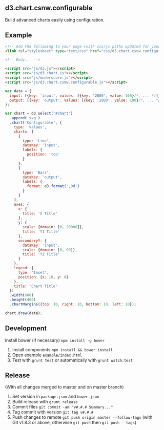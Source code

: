 d3.chart.csnw.configurable
--------------------------

Build advanced charts easily using configuration.

Example
-------

```html
<!-- Add the following to your page (with css/js paths updated for your structure -->
<link rel="stylesheet" type="text/css" href="css/d3.chart.csnw.configurable.base.css">

<!-- Body... -->

<script src="js/d3.js"></script>
<script src="js/d3.chart.js"></script>
<script src="js/underscore.js"></script>
<script src="js/d3.chart.csnw.configurable.js"></script>
```

```js
var data = {
  input: [{key: 'input', values: [{key: '2000', value: 100}/*, ... */]}],
  output: [{key: 'output', values: [{key: '2000', value: 100}/*, ... */]}]
};

var chart = d3.select('#chart')
  .append('svg')
  .chart('Configurable', {
    type: 'Values',
    charts: [
      {
        type: 'Line',
        dataKey: 'input',
        labels: {
          position: 'top'
        }
      },
      {
        type: 'Bars', 
        dataKey: 'output', 
        labels: {
          format: d3.format(',0d')
        }
      }
    ],
    axes: {
      x: {
        title: 'X Title'
      },
      y: {
        scale: {domain: [0, 20000]}, 
        title: 'Y1 Title'
      },
      secondaryY: {
        dataKey: 'input', 
        scale: {domain: [0, 90]}, 
        title: 'Y2 Title'
      }
    },
    legend: {
      type: 'Inset',
      position: {x: 10, y: 0}
    },
    title: 'Chart Title'
  })
  .width(600)
  .height(400)
  .chartMargins({top: 10, right: 10, bottom: 10, left: 10});

chart.draw(data);
```

Development
-----------
Install bower (if necessary) `npm install -g bower`

1. Install components `npm install && bower install`
2. Open example `example/index.html`
3. Test with `grunt test` or automatically with `grunt watch:test`

Release
-------
(With all changes merged to master and on master branch)

1. Set version in `package.json` and `bower.json`
2. Build release with `grunt release`
3. Commit files `git commit -am "v#.#.# Summary..."`
4. Tag commit with version `git tag v#.#.#`
5. Push changes to remote `git push origin master --follow-tags` (with Git v1.8.3 or above, otherwise `git push` then `git push --tags`)
